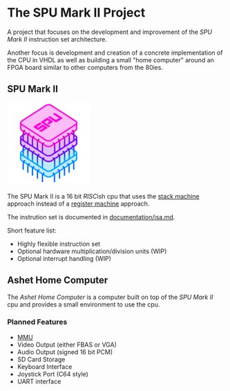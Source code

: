 # The SPU Mark II Project

A project that focuses on the development and improvement of the *SPU Mark II* instruction
set architecture.

Another focus is development and creation of a concrete implementation of the CPU in VHDL
as well as building a small "home computer" around an FPGA board similar to other computers
from the 80ies.

## SPU Mark II

![](./documentation/spu-mk-ii-logo-small.png)

The SPU Mark II is a 16 bit *RISC*ish cpu that uses the [stack machine](https://en.wikipedia.org/wiki/Stack_machine)
approach instead of a [register machine](https://en.wikipedia.org/wiki/Register_machine) approach.

The instrution set is documented in [documentation/isa.md](documentation/isa.md).

Short feature list:
- Highly flexible instruction set
- Optional hardware multiplication/division units (WIP)
- Optional interrupt handling (WIP)

## Ashet Home Computer
The *Ashet Home Computer* is a computer built on top of the *SPU Mark II* cpu and
provides a small environment to use the cpu.

### Planned Features
- [MMU](documentation/simple-mmu.md)
- Video Output (either FBAS or VGA)
- Audio Output (signed 16 bit PCM)
- SD Card Storage
- Keyboard Interface
- Joystick Port (C64 style)
- UART interface